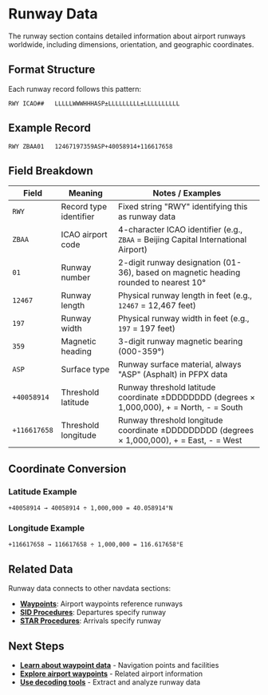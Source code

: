 # Runway Data

The runway section contains detailed information about airport runways worldwide, including dimensions, orientation, and geographic coordinates.

## Format Structure

Each runway record follows this pattern:

```
RWY ICAO##   LLLLLWWWHHHASP±LLLLLLLLL±LLLLLLLLLL
```

## Example Record

```
RWY ZBAA01   12467197359ASP+40058914+116617658
```

## Field Breakdown

| Field | Meaning | Notes / Examples |
|-------|---------|------------------|
| `RWY` | Record type identifier | Fixed string "RWY" identifying this as runway data |
| `ZBAA` | ICAO airport code | 4-character ICAO identifier (e.g., `ZBAA` = Beijing Capital International Airport) |
| `01` | Runway number | 2-digit runway designation (01-36), based on magnetic heading rounded to nearest 10° |
| `12467` | Runway length | Physical runway length in feet (e.g., `12467` = 12,467 feet) |
| `197` | Runway width | Physical runway width in feet (e.g., `197` = 197 feet) |
| `359` | Magnetic heading | 3-digit runway magnetic bearing (000-359°) |
| `ASP` | Surface type | Runway surface material, always "ASP" (Asphalt) in PFPX data |
| `+40058914` | Threshold latitude | Runway threshold latitude coordinate ±DDDDDDDD (degrees × 1,000,000), + = North, - = South |
| `+116617658` | Threshold longitude | Runway threshold longitude coordinate ±DDDDDDDDD (degrees × 1,000,000), + = East, - = West |

## Coordinate Conversion

### Latitude Example
```
+40058914 → 40058914 ÷ 1,000,000 = 40.058914°N
```

### Longitude Example
```
+116617658 → 116617658 ÷ 1,000,000 = 116.617658°E
```

## Related Data

Runway data connects to other navdata sections:

- **[Waypoints](./waypoints.md)**: Airport waypoints reference runways
- **[SID Procedures](./sid-procedures.md)**: Departures specify runway
- **[STAR Procedures](./star-procedures.md)**: Arrivals specify runway

## Next Steps

- **[Learn about waypoint data](./waypoints.md)** - Navigation points and facilities
- **[Explore airport waypoints](./waypoints.md#airports)** - Related airport information
- **[Use decoding tools](../tools/)** - Extract and analyze runway data
